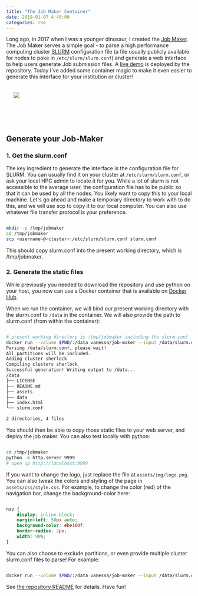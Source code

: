 ```yaml
---
title: "The Job Maker Container"
date: 2019-01-07 4:40:00
categories: rse
---
```


Long ago, in 2017 when I was a younger dinosaur, I created the
<a href="https://github.com/researchapps/job-maker" target="_blank">Job Maker</a>.
The Job Maker serves a simple goal - to parse a high performance computing cluster
<a href="https://slurm.schedmd.com/" target="_blank">SLURM</a> 
configuration file (a file usually publicly available for nodes
to poke in `/etc/slurm/slurm.conf`) and generate a web interface to help
users generate Job submission files. A 
<a target="_blank" href="https://researchapps.github.io/job-maker">live demo</a> 
is deployed by the repository. Today I've added some container magic to make it
even easier to generate this interface for your institution or cluster!

<div style="padding:20px">
<a href="https://vsoch.github.io/assets/images/posts/job-maker/job-maker.png"><img src="https://vsoch.github.io/assets/images/posts/job-maker/job-maker.png"></a>
</div>

<br><br>

## Generate your Job-Maker

### 1. Get the slurm.conf

The key ingredient to generate the interface is the configuration file for SLURM.
You can usually find it on your cluster at `/etc/slurm/slurm.conf`, or ask your
local HPC admin to locate it for you. While a lot of slurm is not accessible to
the average user, the configuration file has to be public so that it can
be used by all the nodes. You likely want to copy this to your local machine.
Let's go ahead and make a temporary directory to work with to do this, and we
will use scp to copy it to our local computer. You can also use whatever file
transfer protocol is your preference.

```bash

mkdir -p /tmp/jobmaker
cd /tmp/jobmaker
scp <username>@<cluster>:/etc/slurm/slurm.conf slurm.conf

```

This should copy slurm.conf into the present working directory, which is
/tmp/jobmaker.

### 2. Generate the static files

While previously you needed to download the repository and use
python on your host, you now can use a Docker container that is available on [Docker Hub](https://cloud.docker.com/repository/registry-1.docker.io/vanessa/job-maker). 

When we run the container, we will bind our present working directory with the
slurm.conf to `/data` in the container. We will also
 provide the path to slurm.conf (from within the container):

```bash

# present working directory is /tmp/jobmaker including the slurm.conf
docker run --volume $PWD/:/data vanessa/job-maker --input /data/slurm.conf
Parsing /data/slurm.conf, please wait!
All partitions will be included.
Adding cluster sherlock
Compiling clusters sherlock
Successful generation! Writing output to /data...
/data
├── LICENSE
├── README.md
├── assets
├── data
├── index.html
└── slurm.conf

2 directories, 4 files

```

You should then be able to copy those static files to your web server, and deploy 
the job maker. You can also test locally with python:

```bash

cd /tmp/jobmaker
python -m http.server 9999
# open up http://localhost:9999

```

If you want to change the logo, just replace the file at `assets/img/logo.png`.
You can also tweak the colors and styling of the page in `assets/css/style.css`.
For example, to change the color (red) of the navigation bar, change the
background-color here:

```css

nav {
    display: inline-block;
    margin-left: 50px auto;
    background-color: #be100f;
    border-radius: 2px;
    width: 90%;
}

```

You can also choose to exclude partitions, or even provide multiple cluster
slurm.conf files to parse! For example:

```bash

docker run --volume $PWD/:/data vanessa/job-maker --input /data/slurm.conf,/data/slurm-corn.conf

```

See <a href="https://www.github.com/researchapps/job-maker" target="_blank">the repository README</a> for details. Have fun!
